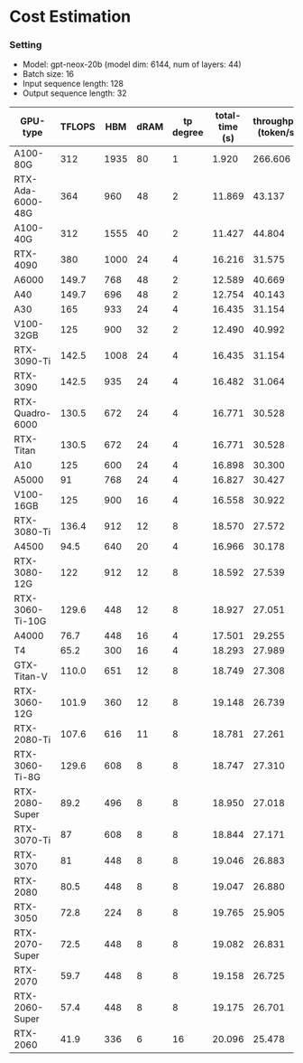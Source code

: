 # Cost Estimation
### Setting
- Model: gpt-neox-20b (model dim: 6144, num of layers: 44)
- Batch size: 16
- Input sequence length: 128
- Output sequence length: 32

| GPU-type  | TFLOPS  | HBM | dRAM  | tp degree | total-time (s) | throughput (token/s) |
|----|----|----|----|----|----|----|
|A100-80G|312|1935|80|1|1.920|266.606|
|RTX-Ada-6000-48G|364|960|48|2|11.869|43.137|
|A100-40G|312|1555|40|2|11.427|44.804|
|RTX-4090|380|1000|24|4|16.216|31.575|
|A6000|149.7|768|48|2|12.589|40.669|
|A40|149.7|696|48|2|12.754|40.143|
|A30|165|933|24|4|16.435|31.154|
|V100-32GB|125|900|32|2|12.490|40.992|
|RTX-3090-Ti|142.5|1008|24|4|16.435|31.154|
|RTX-3090|142.5|935|24|4|16.482|31.064|
|RTX-Quadro-6000|130.5|672|24|4|16.771|30.528|
|RTX-Titan|130.5|672|24|4|16.771|30.528|
|A10|125|600|24|4|16.898|30.300|
|A5000|91|768|24|4|16.827|30.427|
|V100-16GB|125|900|16|4|16.558|30.922|
|RTX-3080-Ti|136.4|912|12|8|18.570|27.572|
|A4500|94.5|640|20|4|16.966|30.178|
|RTX-3080-12G|122|912|12|8|18.592|27.539|
|RTX-3060-Ti-10G|129.6|448|12|8|18.927|27.051|
|A4000|76.7|448|16|4|17.501|29.255|
|T4|65.2|300|16|4|18.293|27.989|
|GTX-Titan-V|110.0|651|12|8|18.749|27.308|
|RTX-3060-12G|101.9|360|12|8|19.148|26.739|
|RTX-2080-Ti|107.6|616|11|8|18.781|27.261|
|RTX-3060-Ti-8G|129.6|608|8|8|18.747|27.310|
|RTX-2080-Super|89.2|496|8|8|18.950|27.018|
|RTX-3070-Ti|87|608|8|8|18.844|27.171|
|RTX-3070|81|448|8|8|19.046|26.883|
|RTX-2080|80.5|448|8|8|19.047|26.880|
|RTX-3050|72.8|224|8|8|19.765|25.905|
|RTX-2070-Super|72.5|448|8|8|19.082|26.831|
|RTX-2070|59.7|448|8|8|19.158|26.725|
|RTX-2060-Super|57.4|448|8|8|19.175|26.701|
|RTX-2060|41.9|336|6|16|20.096|25.478|
